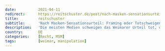 ```yaml
---
date:          2021-04-11
redirect:      https://reitschuster.de/post/nach-masken-sensationsurteil-framing-oder-totschweigen/
title:         reitschuster
subtitle:      'Nach Masken-Sensationsurteil: Framing oder Totschweigen'
description:   'Die meisten Medien schweigen das Weimarer Urteil tot, das die Pflicht zum Maskentragen, zum Einhalten von Mindestabständen und zu Schnelltests an Schulen verbietet. Die wenigen, die berichten, betreiben Framing und Richterschelte. Thüringens Regierung erklärte derweil, dass sie das Urteil faktisch ignorieren will.'
country:       DE
categories:    [Recht, MSM]
tags:          [weimar, manipulation]
---
```

